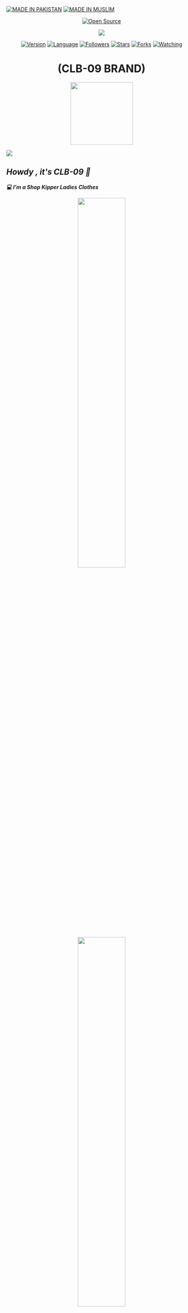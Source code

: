 <p align="left">
<a href="#"><img title="MADE IN PAKISTAN" src="https://img.shields.io/badge/MADE%20IN-PAKISTAN-green?colorA=%23ff0000&colorB=%23017e40&style=for-the-badge"></a>
<a href="#"><img title="MADE IN MUSLIM" src="https://img.shields.io/badge/MADE%20IN-MUSLIM-green?colorA=%23ff0000&colorB=%23017e40&style=for-the-badge"></a>
<p align="center">
<a href="#"><img title="Open Source" src="https://img.shields.io/badge/Open%20Source-%E2%9D%A4-green?style=for-the-badge"></a>
</p>

<p align="center">
 
<img src="https://i.pinimg.com/originals/16/62/ac/1662acee2dae9125798c9d54a6530333.gif">
 
<p align="center">
<a href="#"><img title="Version" src="https://img.shields.io/badge/Version-2.0-green.svg?style=flat-square"></a>
<a href="#"><img title="Language" src="https://badges.frapsoft.com/bash/v1/bash.png?v=103"></a>
<a href="https://github.com/CLB-09/followers"><img title="Followers" src="https://img.shields.io/github/followers/CLB-09?color=blue&style=flat-square"></a>
<a href="https://github.com/CLB-09/track-ip/stargazers/"><img title="Stars" src="https://img.shields.io/github/stars/CLB-09/track-ip?color=red&style=flat-square"></a>
<a href="https://github.com/CLB-09/track-ip/network/members"><img title="Forks" src="https://img.shields.io/github/forks/CLB-09/track-ip?color=red&style=flat-square"></a>
<a href="https://github.com/CLB-09/track-ip/watchers"><img title="Watching" src="https://img.shields.io/github/watchers/CLB-09/track-ip?label=Watchers&color=blue&style=flat-square"></a>
</p>

<h1 align="center">(CLB-09 BRAND)</h1>
<p align="center"><a href="https://github.com/CLB-09">
<img height="165" src="https://github-readme-stats.vercel.app/api?username=CLB-09&show_icons=true&include_all_commits=true&theme=react&cache_seconds=3200&hide_border=true" /></a>
   
<a href="https://github.com/CLB-09"><img src="https://github-readme-stats.vercel.app/api/top-langs/?username=CLB-09&layout=compact&theme=react&hide_border=true" />
</a></p>
 
<h2><b><i>Howdy , it's CLB-09 👋</i></b></h2>
<b><i>💻 I'm a Shop Kipper Ladies Clothes</i></b>

<p align="center">
<img width="50%" src="src/B612_20211026_224517_347.jpg"/>

<img width="50%" src="src/FB_IMG_1564401174856.jpg"/> 

<img width="50%" src="src/FB_IMG_1632865348654.jpg"/>

<img width="50%" src="src/FB_IMG_1632865365791.jpg"/>

<img width="100%" src="src/IMG_20211001_172847.jpg"/>

<img width="50%" src="src/IMG_20211011_172544_656.jpg"/>

<img width="50%" src="src/IMG_20211011_172544_678.jpg"/>

<img width="50%" src="src/PicsArt_09-28-03.19.53.jpg"/>

<img width="50%" src="src/PicsArt_10-17-03.38.10.jpg"/>

<img width="50%" src="src/PicsArt_21-10-26_22-53-00-591.jpg"/>

<img width="50%" src="src/PicsArt_21-11-02_02-25-12-596.jpg"/>

<img width="100%" src="src/Snapchat-1035004743.jpg"/>

<img width="50%" src="src/Snapchat-1353345931.jpg"/>

<img width="50%" src="src/Snapchat-1754969058.jpg"/>

<img width="50%" src="src/Snapchat-1761384633.jpg"/>

<img width="50%" src="src/Snapchat-1911495809.jpg"/>

<img width="50%" src="src/Snapchat-254553157.jpg"/>

<img width="50%" src="src/Snapchat-370131057.jpg"/>

<img width="100%" src="src/Snapchat-766332371.jpg"/>
</p>

<img width="50%" src="src/Snapchat-1867191008.jpg."/>
</p>

<img width="100%" src="src/Snapchat-1776684485.jpg"/>
</p>

<img width="150%" src="src/Snapchat-2033630241.jpg"/>
</p>

<img width="100%" src="src/FB_IMG_1642539227291.jpg"/>
</p>

<h3><b><i>🤠 About me :</i></b></h3>
<li> 🇵🇰 <i>Resident of Pakistan</i></li>
<li> 😇 <i>Muslim</i></li>
<li> 😐 <i>Studying at Britannica End</i></li>
<li> 😪 <i>Love Sleeping</i></li>
<li> 💞 <i>Born Engage</i></li>
<li> 🐍 <i>Trying to learn Python & HTML</i></li>
<li> 🤐 <i>Aim : Become a Software Engineer</i></li>
 
 
<h3><b><i>🏆 Github Statistics :</i></b></h3>
<a href="https://github.com/CLB-09"><img width=550 src="https://github-profile-trophy.vercel.app/?username=CLB-09&theme=dracula&no-frame=true&title=Followers,Stars,Commit,Repository,Issues"/></a>
 
<h3><b><i>🏆 Profile Statistics :</i></b></h3>
<a href="https://github.com/CLB-09"><img height="25" title="Counter" src="https://komarev.com/ghpvc/?username=CLB-09&color=blueviolet&style=flat-square"></a>
 
## Find Me on :
[![Github](https://img.shields.io/badge/Github-CLB--09-green?style=for-the-badge&logo=github)](https://github.com/CLB-09)
[![Instagram](https://img.shields.io/badge/IG-%40abdulbasitkambo-red?style=for-the-badge&logo=instagram)](https://www.instagram.com/abdulbasitkambo)
[![Messenger](https://img.shields.io/badge/Chat-Messenger-blue?style=for-the-badge&logo=messenger)](https://m.me/pythz)
[![SnakeVideo](https://img.shields.io/badge/Snake-Video-blue?style=for-the-badge&logo=Snakevideo)](https://sck.io/u/SP14hNBB)
